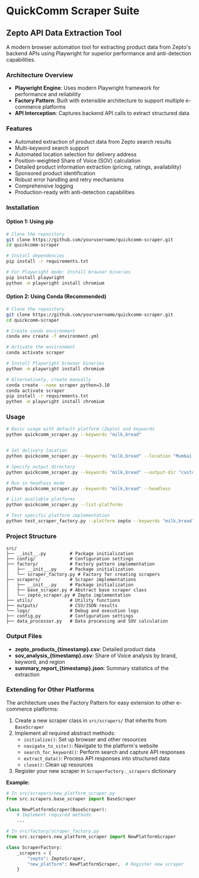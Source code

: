 # QuickComm Scraper Suite

## Zepto API Data Extraction Tool

A modern browser automation tool for extracting product data from Zepto's backend APIs using Playwright for superior performance and anti-detection capabilities.

### Architecture Overview

- **Playwright Engine**: Uses modern Playwright framework for performance and reliability
- **Factory Pattern**: Built with extensible architecture to support multiple e-commerce platforms
- **API Interception**: Captures backend API calls to extract structured data

### Features

- Automated extraction of product data from Zepto search results
- Multi-keyword search support
- Automated location selection for delivery address
- Position-weighted Share of Voice (SOV) calculation
- Detailed product information extraction (pricing, ratings, availability)
- Sponsored product identification
- Robust error handling and retry mechanisms
- Comprehensive logging
- Production-ready with anti-detection capabilities

### Installation

#### Option 1: Using pip

```bash
# Clone the repository
git clone https://github.com/yourusername/quickcomm-scraper.git
cd quickcomm-scraper

# Install dependencies
pip install -r requirements.txt

# For Playwright mode: Install browser binaries
pip install playwright
python -m playwright install chromium
```

#### Option 2: Using Conda (Recommended)

```bash
# Clone the repository
git clone https://github.com/yourusername/quickcomm-scraper.git
cd quickcomm-scraper

# Create conda environment
conda env create -f environment.yml

# Activate the environment
conda activate scraper

# Install Playwright browser binaries
python -m playwright install chromium

# Alternatively, create manually
conda create --name scraper python=3.10
conda activate scraper
pip install -r requirements.txt
python -m playwright install chromium
```

### Usage

```bash
# Basic usage with default platform (Zepto) and keywords
python quickcomm_scraper.py --keywords "milk,bread"


# Set delivery location
python quickcomm_scraper.py --keywords "milk,bread" --location "Mumbai, Maharashtra"

# Specify output directory
python quickcomm_scraper.py --keywords "milk,bread" --output-dir "custom_outputs"

# Run in headless mode
python quickcomm_scraper.py --keywords "milk,bread" --headless

# List available platforms
python quickcomm_scraper.py --list-platforms

# Test specific platform implementation
python test_scraper_factory.py --platform zepto --keywords "milk,bread"
```

### Project Structure

```
src/
├── __init__.py         # Package initialization
├── config/             # Configuration settings
├── factory/            # Factory pattern implementation
│   ├── __init__.py     # Package initialization
│   └── scraper_factory.py # Factory for creating scrapers
├── scrapers/           # Scraper implementations
│   ├── __init__.py     # Package initialization
│   ├── base_scraper.py # Abstract base scraper class
│   └── zepto_scraper.py # Zepto implementation
├── utils/              # Utility functions
├── outputs/            # CSV/JSON results
└── logs/               # Debug and execution logs
├── config.py           # Configuration settings
├── data_processor.py   # Data processing and SOV calculation
```

### Output Files

- **zepto_products_{timestamp}.csv**: Detailed product data
- **sov_analysis_{timestamp}.csv**: Share of Voice analysis by brand, keyword, and region
- **summary_report_{timestamp}.json**: Summary statistics of the extraction

### Extending for Other Platforms

The architecture uses the Factory Pattern for easy extension to other e-commerce platforms:

1. Create a new scraper class in `src/scrapers/` that inherits from `BaseScraper`
2. Implement all required abstract methods:
   - `initialize()`: Set up browser and other resources
   - `navigate_to_site()`: Navigate to the platform's website
   - `search_for_keyword()`: Perform search and capture API responses
   - `extract_data()`: Process API responses into structured data
   - `close()`: Clean up resources
3. Register your new scraper in `ScraperFactory._scrapers` dictionary

**Example:**

```python
# In src/scrapers/new_platform_scraper.py
from src.scrapers.base_scraper import BaseScraper

class NewPlatformScraper(BaseScraper):
    # Implement required methods
    ...

# In src/factory/scraper_factory.py
from src.scrapers.new_platform_scraper import NewPlatformScraper

class ScraperFactory:
    _scrapers = {
        "zepto": ZeptoScraper,
        "new_platform": NewPlatformScraper,  # Register new scraper
    }
```
